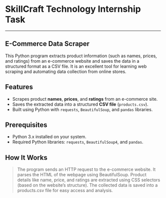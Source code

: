 # SkillCraft Technology Internship Task
--------------------------------------------
E-Commerce Data Scraper
--------------------------------------------
This Python program extracts product information (such as names, prices, and ratings) from an e-commerce website and saves the data in a structured format as a CSV file. It is an excellent tool for learning web scraping and automating data collection from online stores.

## Features
- Scrapes product **names**, **prices**, and **ratings** from an e-commerce site.
- Saves the extracted data into a structured **CSV file** (`products.csv`).
- Built using Python with `requests`, `BeautifulSoup`, and `pandas` libraries.

## Prerequisites
- Python 3.x installed on your system.
- Required Python libraries: `requests`, `BeautifulSoup4`, and `pandas`.

## How It Works
>The program sends an HTTP request to the e-commerce website.
>It parses the HTML of the webpage using BeautifulSoup.
>Product details like name, price, and ratings are extracted using CSS selectors (based on the website’s structure).
>The collected data is saved into a products.csv file for easy access and analysis.

